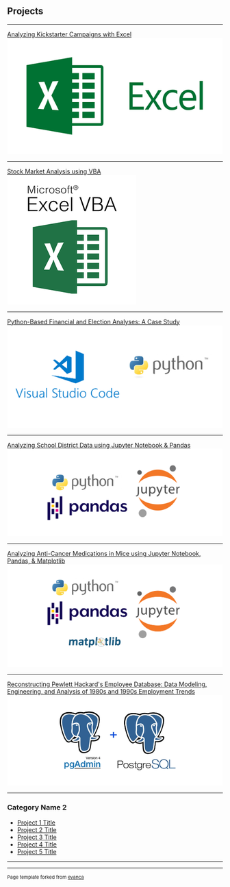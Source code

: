 ## Projects

---


[Analyzing Kickstarter Campaigns with Excel](https://kenlo94.github.io/kickstarter_analysis/)
<img src="images/excel2.png?raw=true"/>

---
[Stock Market Analysis using VBA](https://kenlo94.github.io/stock_analysis/)
<img src="images/vba.png?raw=true"/>

---
[Python-Based Financial and Election Analyses: A Case Study](https://kenlo94.github.io/financial_election_analysis/)
<img src="images/vp.png?raw=true"/>

---
[Analyzing School District Data using Jupyter Notebook & Pandas](https://kenlo94.github.io/school_district_analysis/)
<img src="images/ppj.PNG?raw=true"/>

---
[Analyzing Anti-Cancer Medications in Mice using Jupyter Notebook, Pandas, & Matplotlib](https://kenlo94.github.io/pharmaceutical_analysis/)
<img src="images/ppjm.png?raw=true"/>

---
[Reconstructing Pewlett Hackard's Employee Database: Data Modeling, Engineering, and Analysis of 1980s and 1990s Employment Trends](https://kenlo94.github.io/Pewlett-Hackard-Analysis/)
<img src="images/pgsql.png?raw=true"/>

---

### Category Name 2

- [Project 1 Title](http://example.com/)
- [Project 2 Title](http://example.com/)
- [Project 3 Title](http://example.com/)
- [Project 4 Title](http://example.com/)
- [Project 5 Title](http://example.com/)

---




---
<p style="font-size:11px">Page template forked from <a href="https://github.com/evanca/quick-portfolio">evanca</a></p>
<!-- Remove above link if you don't want to attibute -->
